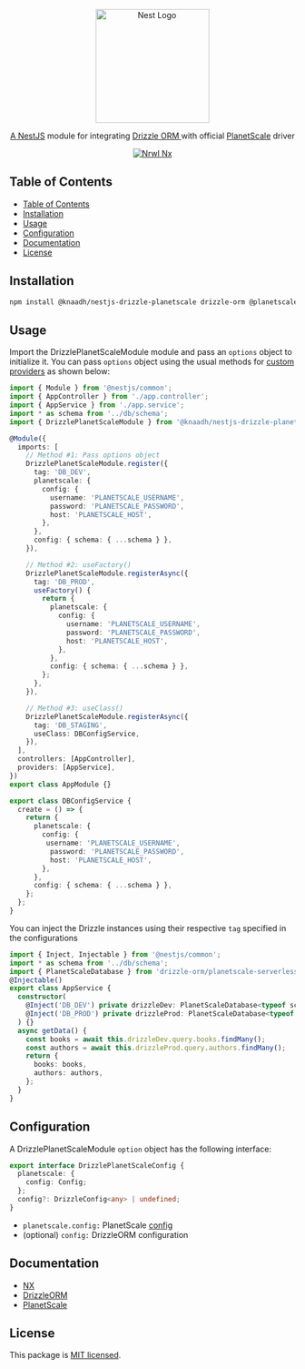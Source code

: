 <p align="center">
  <a href="https://nestjs.com/" target="blank"><img src="https://nestjs.com/img/logo.svg" width="200" alt="Nest Logo" /></a>
</p>

<p align="center">
 <a href="https://nestjs.com/" target="blank">A NestJS</a> module for integrating  <a href="https://orm.drizzle.team" target="blank">Drizzle ORM </a> with official <a href="https://github.com/planetscale/database-js" target="blank">PlanetScale</a> driver
</p>

<p align="center">
  <a href="https://nx.dev/" target="blank"><img src="https://img.shields.io/badge/built%20with-Nx-orange?style=for-the-badge" alt="Nrwl Nx" /></a>
</p>

## Table of Contents

- [Table of Contents](#table-of-contents)
- [Installation](#installation)
- [Usage](#usage)
- [Configuration](#configuration)
- [Documentation](#documentation)
- [License](#license)

## Installation

```bash
npm install @knaadh/nestjs-drizzle-planetscale drizzle-orm @planetscale/database
```

## Usage

Import the DrizzlePlanetScaleModule module and pass an `options` object to initialize it. You can pass `options` object using the usual methods for [custom providers](https://docs.nestjs.com/fundamentals/custom-providers) as shown below:

```typescript
import { Module } from '@nestjs/common';
import { AppController } from './app.controller';
import { AppService } from './app.service';
import * as schema from '../db/schema';
import { DrizzlePlanetScaleModule } from '@knaadh/nestjs-drizzle-planetscale';

@Module({
  imports: [
    // Method #1: Pass options object
    DrizzlePlanetScaleModule.register({
      tag: 'DB_DEV',
      planetscale: {
        config: {
          username: 'PLANETSCALE_USERNAME',
          password: 'PLANETSCALE_PASSWORD',
          host: 'PLANETSCALE_HOST',
        },
      },
      config: { schema: { ...schema } },
    }),

    // Method #2: useFactory()
    DrizzlePlanetScaleModule.registerAsync({
      tag: 'DB_PROD',
      useFactory() {
        return {
          planetscale: {
            config: {
              username: 'PLANETSCALE_USERNAME',
              password: 'PLANETSCALE_PASSWORD',
              host: 'PLANETSCALE_HOST',
            },
          },
          config: { schema: { ...schema } },
        };
      },
    }),

    // Method #3: useClass()
    DrizzlePlanetScaleModule.registerAsync({
      tag: 'DB_STAGING',
      useClass: DBConfigService,
    }),
  ],
  controllers: [AppController],
  providers: [AppService],
})
export class AppModule {}

```

```typescript
export class DBConfigService {
  create = () => {
    return {
      planetscale: {
        config: {
         username: 'PLANETSCALE_USERNAME',
          password: 'PLANETSCALE_PASSWORD',
          host: 'PLANETSCALE_HOST',
        },
      },
      config: { schema: { ...schema } },
    };
  };
}
```

You can inject the Drizzle instances using their respective `tag` specified in the configurations

```typescript
import { Inject, Injectable } from '@nestjs/common';
import * as schema from '../db/schema';
import { PlanetScaleDatabase } from 'drizzle-orm/planetscale-serverless';
@Injectable()
export class AppService {
  constructor(
    @Inject('DB_DEV') private drizzleDev: PlanetScaleDatabase<typeof schema>,
    @Inject('DB_PROD') private drizzleProd: PlanetScaleDatabase<typeof schema>
  ) {}
  async getData() {
    const books = await this.drizzleDev.query.books.findMany();
    const authors = await this.drizzleProd.query.authors.findMany();
    return {
      books: books,
      authors: authors,
    };
  }
}
```

## Configuration

A DrizzlePlanetScaleModule `option` object has the following interface:

```typescript
export interface DrizzlePlanetScaleConfig {
  planetscale: {
    config: Config;
  };
  config?: DrizzleConfig<any> | undefined;
}
```

- `planetscale.config:` PlanetScale [config](https://planetscale.com/docs/tutorials/planetscale-serverless-driver)
- (optional) `config:` DrizzleORM configuration

## Documentation

- [NX](https://nx.dev/)
- [DrizzleORM](https://orm.drizzle.team/)
- [PlanetScale](https://planetscale.com/docs/tutorials/planetscale-serverless-driver)

## License

This package is [MIT licensed](https://github.com/knaadh/nestjs-drizzle/blob/main/LICENSE).
